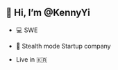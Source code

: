 ## 👋 Hi, I’m **@KennyYi**

- 💻 SWE
- 🏢 Stealth mode Startup company 

- Live in 🇰🇷 

<!--- 👀 I’m interested in ...
- 💞️ I’m looking to collaborate on ...
- 📫 How to reach me ...
--->

<!---
KennyYi/KennyYi is a ✨ special ✨ repository because its `README.md` (this file) appears on your GitHub profile.
You can click the Preview link to take a look at your changes.
--->

